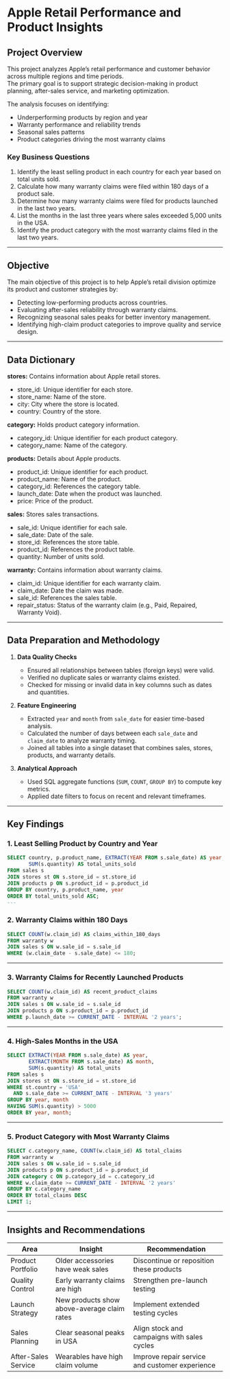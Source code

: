 # Apple Retail Performance and Product Insights

## Project Overview
This project analyzes Apple’s retail performance and customer behavior across multiple regions and time periods.  
The primary goal is to support strategic decision-making in product planning, after-sales service, and marketing optimization.

The analysis focuses on identifying:
- Underperforming products by region and year  
- Warranty performance and reliability trends  
- Seasonal sales patterns  
- Product categories driving the most warranty claims  

### Key Business Questions
1. Identify the least selling product in each country for each year based on total units sold.  
2. Calculate how many warranty claims were filed within 180 days of a product sale.  
3. Determine how many warranty claims were filed for products launched in the last two years.  
4. List the months in the last three years where sales exceeded 5,000 units in the USA.  
5. Identify the product category with the most warranty claims filed in the last two years.  

---

## Objective
The main objective of this project is to help Apple’s retail division optimize its product and customer strategies by:
- Detecting low-performing products across countries.  
- Evaluating after-sales reliability through warranty claims.  
- Recognizing seasonal sales peaks for better inventory management.  
- Identifying high-claim product categories to improve quality and service design.

---

## Data Dictionary

**stores:** Contains information about Apple retail stores.  
- store_id: Unique identifier for each store.  
- store_name: Name of the store.  
- city: City where the store is located.  
- country: Country of the store.  

**category:** Holds product category information.  
- category_id: Unique identifier for each product category.  
- category_name: Name of the category.  

**products:** Details about Apple products.  
- product_id: Unique identifier for each product.  
- product_name: Name of the product.  
- category_id: References the category table.  
- launch_date: Date when the product was launched.  
- price: Price of the product.  

**sales:** Stores sales transactions.  
- sale_id: Unique identifier for each sale.  
- sale_date: Date of the sale.  
- store_id: References the store table.  
- product_id: References the product table.  
- quantity: Number of units sold.  

**warranty:** Contains information about warranty claims.  
- claim_id: Unique identifier for each warranty claim.  
- claim_date: Date the claim was made.  
- sale_id: References the sales table.  
- repair_status: Status of the warranty claim (e.g., Paid, Repaired, Warranty Void).

---

## Data Preparation and Methodology

1. **Data Quality Checks**  
   - Ensured all relationships between tables (foreign keys) were valid.  
   - Verified no duplicate sales or warranty claims existed.  
   - Checked for missing or invalid data in key columns such as dates and quantities.

2. **Feature Engineering**  
   - Extracted `year` and `month` from `sale_date` for easier time-based analysis.  
   - Calculated the number of days between each `sale_date` and `claim_date` to analyze warranty timing.  
   - Joined all tables into a single dataset that combines sales, stores, products, and warranty details.

3. **Analytical Approach**  
   - Used SQL aggregate functions (`SUM`, `COUNT`, `GROUP BY`) to compute key metrics.  
   - Applied date filters to focus on recent and relevant timeframes.  

---

## Key Findings

### 1. Least Selling Product by Country and Year
```sql
SELECT country, p.product_name, EXTRACT(YEAR FROM s.sale_date) AS year,
       SUM(s.quantity) AS total_units_sold
FROM sales s
JOIN stores st ON s.store_id = st.store_id
JOIN products p ON s.product_id = p.product_id
GROUP BY country, p.product_name, year
ORDER BY total_units_sold ASC;
---
```
### 2. Warranty Claims within 180 Days
```sql
SELECT COUNT(w.claim_id) AS claims_within_180_days
FROM warranty w
JOIN sales s ON w.sale_id = s.sale_id
WHERE (w.claim_date - s.sale_date) <= 180;

```
---

### 3. Warranty Claims for Recently Launched Products
```sql
SELECT COUNT(w.claim_id) AS recent_product_claims
FROM warranty w
JOIN sales s ON w.sale_id = s.sale_id
JOIN products p ON s.product_id = p.product_id
WHERE p.launch_date >= CURRENT_DATE - INTERVAL '2 years';
```
---

### 4. High-Sales Months in the USA
```sql
SELECT EXTRACT(YEAR FROM s.sale_date) AS year,
       EXTRACT(MONTH FROM s.sale_date) AS month,
       SUM(s.quantity) AS total_units
FROM sales s
JOIN stores st ON s.store_id = st.store_id
WHERE st.country = 'USA'
  AND s.sale_date >= CURRENT_DATE - INTERVAL '3 years'
GROUP BY year, month
HAVING SUM(s.quantity) > 5000
ORDER BY year, month;
```

---

### 5. Product Category with Most Warranty Claims
```sql
SELECT c.category_name, COUNT(w.claim_id) AS total_claims
FROM warranty w
JOIN sales s ON w.sale_id = s.sale_id
JOIN products p ON s.product_id = p.product_id
JOIN category c ON p.category_id = c.category_id
WHERE w.claim_date >= CURRENT_DATE - INTERVAL '2 years'
GROUP BY c.category_name
ORDER BY total_claims DESC
LIMIT 1;
```
---

## Insights and Recommendations

| Area | Insight | Recommendation |
|------|----------|----------------|
| Product Portfolio | Older accessories have weak sales | Discontinue or reposition these products |
| Quality Control | Early warranty claims are high | Strengthen pre-launch testing |
| Launch Strategy | New products show above-average claim rates | Implement extended testing cycles |
| Sales Planning | Clear seasonal peaks in USA | Align stock and campaigns with sales cycles |
| After-Sales Service | Wearables have high claim volume | Improve repair service and customer experience |
